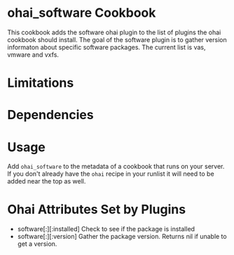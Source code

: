 ohai_software Cookbook
======================
This cookbook adds the software ohai plugin to the list of plugins the ohai
cookbook should install. The goal of the software plugin is to gather version
informaton about specific software packages.  The current list is
vas, vmware and vxfs.

Limitations
===========

Dependencies
============


Usage
=====
Add `ohai_software` to the metadata of a cookbook that runs on your server.
If you don't already have the `ohai` recipe in your runlist it will need to be
added near the top as well.

Ohai Attributes Set by Plugins
==============================
*  software[:<pkg>][:installed] Check to see if the package is installed
*  software[:<pkg>][:version] Gather the package version. Returns nil if unable
   to get a version.
